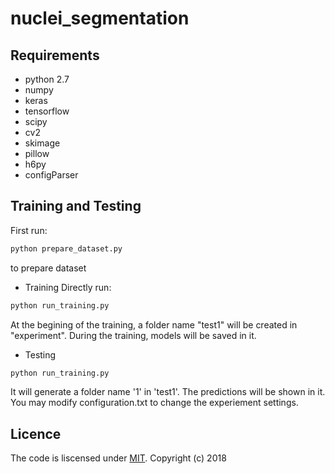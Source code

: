 # nuclei_segmentation

## Requirements

* python 2.7
* numpy
* keras
* tensorflow
* scipy
* cv2
* skimage
* pillow
* h6py
* configParser


## Training and Testing
First run:

```python
python prepare_dataset.py 
```
to prepare dataset

* Training
Directly run:
```python
python run_training.py
```
At the begining of the training, a folder name "test1" will be created in "experiment". During the training, models will be saved in it. 
* Testing
```python
python run_training.py
```
It will generate a folder name '1' in 'test1'. The predictions will be shown in it.
You may modify configuration.txt to change the experiement settings.

## Licence
The code is liscensed under [MIT](https://github.com/easycui/nuclei_segmentation/master/LICENSE). Copyright (c) 2018
